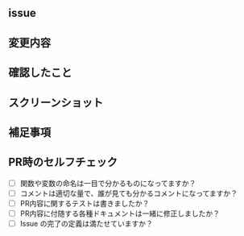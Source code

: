 ## issue <!-- #issue番号を記載してください -->

## 変更内容 <!-- 行った変更を簡略に記載してください -->

## 確認したこと <!-- 何を以て変更要件を満たしていると判断したかを記載してください -->

## スクリーンショット <!--  変更がわかる画面があれば記載してください -->

## 補足事項 <!-- 補足で説明が必要な場合記載してください -->

## PR時のセルフチェック <!-- PRのセルフチェックをしてください -->
- [ ] 関数や変数の命名は一目で分かるものになってますか？
- [ ] コメントは適切な量で、誰が見ても分かるコメントになってますか？
- [ ] PR内容に関するテストは書きましたか？
- [ ] PR内容に付随する各種ドキュメントは一緒に修正しましたか？
- [ ] Issue の完了の定義は満たせていますか？
